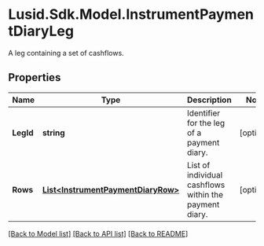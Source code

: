# Lusid.Sdk.Model.InstrumentPaymentDiaryLeg
A leg containing a set of cashflows.

## Properties

Name | Type | Description | Notes
------------ | ------------- | ------------- | -------------
**LegId** | **string** | Identifier for the leg of a payment diary. | [optional] 
**Rows** | [**List&lt;InstrumentPaymentDiaryRow&gt;**](InstrumentPaymentDiaryRow.md) | List of individual cashflows within the payment diary. | [optional] 

[[Back to Model list]](../README.md#documentation-for-models) [[Back to API list]](../README.md#documentation-for-api-endpoints) [[Back to README]](../README.md)

